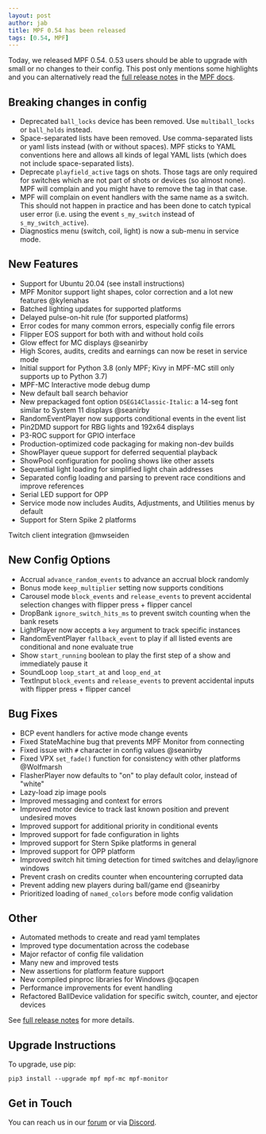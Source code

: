 ```yaml
---
layout: post
author: jab
title: MPF 0.54 has been released
tags: [0.54, MPF]
---
```

Today, we released MPF 0.54.
0.53 users should be able to upgrade with small or no changes to their config.
This post only mentions some highlights and you can alternatively read the
[full release notes](http://docs.missionpinball.org/en/dev/versions/release_notes.html)
in the [MPF docs](http://docs.missionpinball.org).

Breaking changes in config
--------------------------

- Deprecated ``ball_locks`` device has been removed.
  Use ``multiball_locks`` or ``ball_holds`` instead.
- Space-separated lists have been removed.
  Use comma-separated lists or yaml lists instead (with or without spaces).
  MPF sticks to YAML conventions here and allows all kinds of legal YAML lists (which does not include space-separated lists).
- Deprecate ``playfield_active`` tags on shots.
  Those tags are only required for switches which are not part of shots or devices (so almost none).
  MPF will complain and you might have to remove the tag in that case.
- MPF will complain on event handlers with the same name as a switch.
  This should not happen in practice and has been done to catch typical user error
  (i.e. using the event ``s_my_switch`` instead of ``s_my_switch_active``).
- Diagnostics menu (switch, coil, light) is now a sub-menu in service mode.

New Features
------------

- Support for Ubuntu 20.04 (see install instructions)
- MPF Monitor support light shapes, color correction and a lot new features @kylenahas
- Batched lighting updates for supported platforms
- Delayed pulse-on-hit rule (for supported platforms)
- Error codes for many common errors, especially config file errors
- Flipper EOS support for both with and without hold coils
- Glow effect for MC displays @seanirby
- High Scores, audits, credits and earnings can now be reset in service mode
- Initial support for Python 3.8 (only MPF; Kivy in MPF-MC still only supports up to Python 3.7)
- MPF-MC Interactive mode debug dump
- New default ball search behavior
- New prepackaged font option ``DSEG14Classic-Italic``: a 14-seg font similar to System 11 displays @seanirby
- RandomEventPlayer now supports conditional events in the event list
- Pin2DMD support for RBG lights and 192x64 displays
- P3-ROC support for GPIO interface
- Production-optimized code packaging for making non-dev builds
- ShowPlayer queue support for deferred sequential playback
- ShowPool configuration for pooling shows like other assets
- Sequential light loading for simplified light chain addresses
- Separated config loading and parsing to prevent race conditions and improve references
- Serial LED support for OPP
- Service mode now includes Audits, Adjustments, and Utilities menus by default
- Support for Stern Spike 2 platforms

Twitch client integration @mwseiden

New Config Options
------------------
- Accrual `advance_random_events` to advance an accrual block randomly
- Bonus mode `keep_multiplier` setting now supports conditions
- Carousel mode `block_events` and `release_events` to prevent accidental selection changes with flipper press + flipper cancel
- DropBank `ignore_switch_hits_ms` to prevent switch counting when the bank resets
- LightPlayer now accepts a `key` argument to track specific instances
- RandomEventPlayer `fallback_event` to play if all listed events are conditional and none evaluate true
- Show `start_running` boolean to play the first step of a show and immediately pause it
- SoundLoop `loop_start_at` and `loop_end_at`
- TextInput `block_events` and `release_events` to prevent accidental inputs with flipper press + flipper cancel

Bug Fixes
---------

- BCP event handlers for active mode change events 
- Fixed StateMachine bug that prevents MPF Monitor from connecting 
- Fixed issue with `#` character in config values @seanirby 
- Fixed VPX `set_fade()` function for consistency with other platforms @Wolfmarsh 
- FlasherPlayer now defaults to "on" to play default color, instead of "white"
- Lazy-load zip image pools
- Improved messaging and context for errors
- Improved motor device to track last known position and prevent undesired moves
- Improved support for additional priority in conditional events
- Improved support for fade configuration in lights
- Improved support for Stern Spike platforms in general
- Improved support for OPP platform
- Improved switch hit timing detection for timed switches and delay/ignore windows
- Prevent crash on credits counter when encountering corrupted data
- Prevent adding new players during ball/game end @seanirby 
- Prioritized loading of `named_colors` before mode config validation

Other
-----

* Automated methods to create and read yaml templates
* Improved type documentation across the codebase
* Major refactor of config file validation
* Many new and improved tests
* New assertions for platform feature support
* New compiled pinproc libraries for Windows @qcapen 
* Performance improvements for event handling
* Refactored BallDevice validation for specific switch, counter, and ejector devices

See [full release notes](http://docs.missionpinball.org/en/dev/versions/release_notes.html)
for more details.

Upgrade Instructions
--------------------

To upgrade, use pip:

~~~~
pip3 install --upgrade mpf mpf-mc mpf-monitor
~~~~

Get in Touch
------------

You can reach us in our [forum](https://groups.google.com/forum/#!forum/mpf-users)
or via [Discord](https://discord.gg/zaFm5m3).

